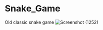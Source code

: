 # Snake_Game
Old classic snake game
![Screenshot (1252)](https://github.com/Avinawkumar/Snake_Game/assets/112520127/0c5650b4-60e4-41d3-8fe0-eaff54a2550e)
